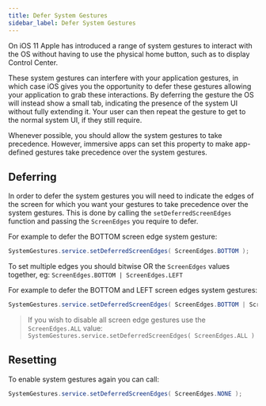 ```yaml
---
title: Defer System Gestures
sidebar_label: Defer System Gestures
---
```


On iOS 11 Apple has introduced a range of system gestures to interact with the OS without having to use the physical home button, such as to display Control Center. 

These system gestures can interfere with your application gestures, in which case iOS gives you the opportunity to defer these gestures allowing your application to grab these interactions. By deferring the gesture the OS will instead show a small tab, indicating the presence of the system UI without fully extending it. Your user can then repeat the gesture to get to the normal system UI, if they still require.

Whenever possible, you should allow the system gestures to take precedence. However, immersive apps can set this property to make app-defined gestures take precedence over the system gestures.


## Deferring

In order to defer the system gestures you will need to indicate the edges of the screen for which you want your gestures to take precedence over the system gestures. This is done by calling the `setDeferredScreenEdges` function and passing the `ScreenEdges` you require to defer.


For example to defer the BOTTOM screen edge system gesture:

```actionscript
SystemGestures.service.setDeferredScreenEdges( ScreenEdges.BOTTOM );
```

To set multiple edges you should bitwise OR the `ScreenEdges` values together, eg: `ScreenEdges.BOTTOM | ScreenEdges.LEFT`

For example to defer the BOTTOM and LEFT screen edges system gestures:

```actionscript
SystemGestures.service.setDeferredScreenEdges( ScreenEdges.BOTTOM | ScreenEdges.LEFT );
```

>
> If you wish to disable all screen edge gestures use the `ScreenEdges.ALL` value: `SystemGestures.service.setDeferredScreenEdges( ScreenEdges.ALL )`
>


## Resetting

To enable system gestures again you can call:

```actionscript
SystemGestures.service.setDeferredScreenEdges( ScreenEdges.NONE );
```



